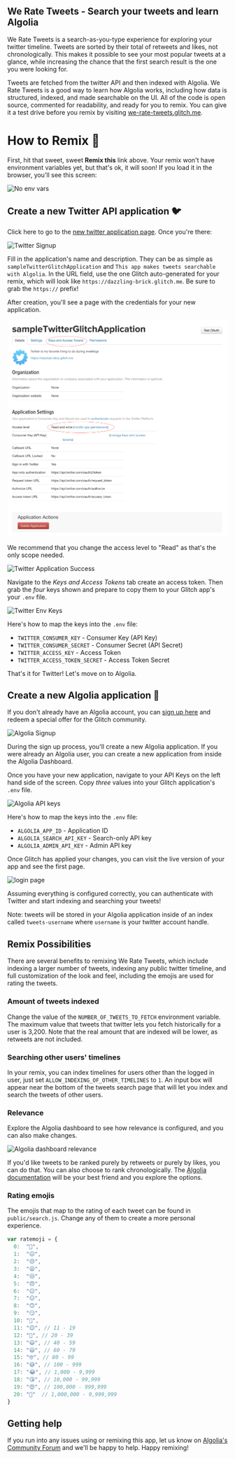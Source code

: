 ## We Rate Tweets - Search your tweets and learn Algolia

We Rate Tweets is a search-as-you-type experience for exploring your twitter timeline. Tweets are sorted by their total of retweets and likes, not chronologically. This makes it possible to see your most popular tweets at a glance, while increasing the chance that the first search result is the one you were looking for.

Tweets are fetched from the twitter API and then indexed with Algolia. We Rate Tweets is a good way to learn how Algolia works, including how data is structured, indexed, and made searchable on the UI. All of the code is open source, commented for readability, and ready for you to remix. You can give it a test drive before you remix by visiting [we-rate-tweets.glitch.me](https://we-rate-tweets.glitch.me).

# How to Remix 🎏

First, hit that sweet, sweet **Remix this** link above. Your remix won't have environment variables yet, but that's ok, it will soon! If you load it in the browser, you'll see this screen:

![No env vars](https://cl.ly/080f353I072p/Screenshot%202017-10-18%2018.40.15.png "No env vars yet")


## Create a new Twitter API application 🐦

Click here to go to the [new twitter application page](https://apps.twitter.com/app/new). Once you're there:

![Twitter Signup](https://cl.ly/1W0F2m2s2l1r/twitterSignUp.png "Twitter Signup")

Fill in the application's name and description. They can be as simple as `sampleTwitterGlitchApplication` and `This app makes tweets searchable with Algolia`. In the URL field, use the one Glitch auto-generated for your remix, which will look like `https://dazzling-brick.glitch.me`. Be sure to grab the `https://` prefix!

After creation, you'll see a page with the credentials for your new application.

![Twitter Application Success](public/images/twitterApplicationSuccess.png "Twitter Application Success")

We recommend that you change the access level to "Read" as that's the only scope needed.

![Twitter Application Success](https://cl.ly/3k1U242K3f3I/twitterRWAcess.png "Twitter Read Write Access")

Navigate to the *Keys and Access Tokens* tab create an access token. Then grab the _four_ keys shown and prepare to copy them to your Glitch app's your `.env` file.

![Twitter Env Keys](https://cl.ly/2l1G0Y2R1E0F/twitterKeysWithReadOnly.png "Twitter Keys")

Here's how to map the keys into the `.env` file:

- `TWITTER_CONSUMER_KEY` - Consumer Key (API Key)  
- `TWITTER_CONSUMER_SECRET` - Consumer Secret (API Secret)
- `TWITTER_ACCESS_KEY` - Access Token
- `TWITTER_ACCESS_TOKEN_SECRET` - Access Token Secret

That's it for Twitter! Let's move on to Algolia.

## Create a new Algolia application 🔎

If you don't already have an Algolia account, you can [sign up here](https://www.algolia.com/cc/glitch) and redeem a special offer for the Glitch community.

![Algolia Signup](https://cl.ly/3D2J003f3i2J/algoliaSignupGlitchGitHubOauthSmall.png "Algolia Signup")

During the sign up process, you'll create a new Algolia application. If you were already an Algolia user, you can create a new application from inside the Algolia Dashboard.

Once you have your new application, navigate to your API Keys on the left hand side of the screen. Copy _three_ values into your Glitch application's `.env` file.

![Algolia API keys](https://cl.ly/3D2J003f3i2J/algoliaSignupGlitchGitHubOauthSmall.png "Algolia API keys")

Here's how to map the keys into the `.env` file:

- `ALGOLIA_APP_ID` - Application ID
- `ALGOLIA_SEARCH_API_KEY` - Search-only API key
- `ALGOLIA_ADMIN_API_KEY` - Admin API key

Once Glitch has applied your changes, you can visit the live version of your app and see the first page.

![login page](https://cl.ly/1N3M2o3T0l11/Screenshot%202017-10-19%2017.23.35.png "login page")

Assuming everything is configured correctly, you can authenticate with Twitter and start indexing and searching your tweets!

Note: tweets will be stored in your Algolia application inside of an index called `tweets-username` where `username` is your twitter account handle.

## Remix Possibilities

There are several benefits to remixing We Rate Tweets, which include indexing a larger number of tweets, indexing any public twitter timeline, and full customization of the look and feel, including the emojis are used for rating the tweets.

### Amount of tweets indexed

Change the value of the `NUMBER_OF_TWEETS_TO_FETCH` environment variable. The maximum value that tweets that twitter lets you fetch historically for a user is 3,200. Note that the real amount that are indexed will be lower, as retweets are not included.

### Searching other users' timelines

In your remix, you can index timelines for users other than the logged in user, just set `ALLOW_INDEXING_OF_OTHER_TIMELINES` to `1`. An input box will appear near the bottom of the tweets search page that will let you index and search the tweets of other users.

### Relevance

Explore the Algolia dashboard to see how relevance is configured, and you can also make changes.

![Algolia dashboard relevance](https://cl.ly/0E0J2B100q0m/Screenshot%202017-10-19%2017.27.06.png "Algolia dashboard relevance")

If you'd like tweets to be ranked purely by retweets or purely by likes, you can do that. You can also choose to rank chronologically. The [Algolia documentation](https://algolia.com/docs) will be your best friend and you explore the options.


### Rating emojis

The emojis that map to the rating of each tweet can be found in `public/search.js`. Change any of them to create a more personal experience.

``` javascript
var ratemoji = {
  0:  "💩",
  1:  "😖",
  2:  "😣",
  3:  "😦",
  4:  "😒",
  5:  "😞",
  6:  "😐",
  7:  "😑",
  8:  "🙃",
  9:  "😏",
  10: "🤔",
  11: "😌", // 11 - 19
  12: "🙂", // 20 - 39
  13: "😃", // 40 - 59
  14: "😃", // 60 - 79
  15: "🤓", // 80 - 99
  16: "😅", // 100 - 999
  17: "😂", // 1,000 - 9,999
  18: "😘", // 10,000 - 99,999
  19: "😍", // 100,000 - 999,999
  20: "🦄"  // 1,000,000 - 9,999,999
}
```

## Getting help

If you run into any issues using or remixing this app, let us know on [Algolia's Community Forum](https://discourse.algolia.com/) and we'll be happy to help. Happy remixing!

